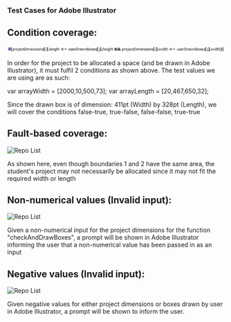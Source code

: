 ### Test Cases for Adobe Illustrator

## Condition coverage: 
![Repo List](/TestCases/img/Condition.jpg)

In order for the project to be allocated a space (and be drawn in Adobe Illustrator), it must fulfil 2 conditions as shown above. The test values we are using are as such: 

var arrayWidth = [2000,10,500,73];
var arrayLength = [20,467,650,32];

Since the drawn box is of dimension: 411pt (Width) by 328pt (Length), we will cover the conditions false-true, true-false, false-false, true-true


## Fault-based coverage:
![Repo List](/img/faultBasedOne.jpg)

As shown here, even though boundaries 1 and 2 have the same area, the student's project may not necessarily be allocated since it may not fit the required width or length


## Non-numerical values (Invalid input):
![Repo List](/img/NonNumerical.jpg)

Given a non-numerical input for the project dimensions for the function "checkAndDrawBoxes", a prompt will be shown in Adobe Illustrator informing the user that a non-numerical value has been passed in as an input


## Negative values (Invalid input):
![Repo List](/img/NegativeValues.jpg)

Given negative values for either project dimensions or boxes drawn by user in Adobe Illustrator, a prompt will be shown to inform the user.

